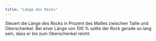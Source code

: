 ```yaml
---
title: "Länge des Rocks"
---
```


Steuert die Länge des Rocks in Prozent des Maßes zwischen Taille und Oberschenkel. Bei einer Länge von 100 % sollte der Rock gerade so lang sein, dass er bis zum Oberschenkel reicht.
